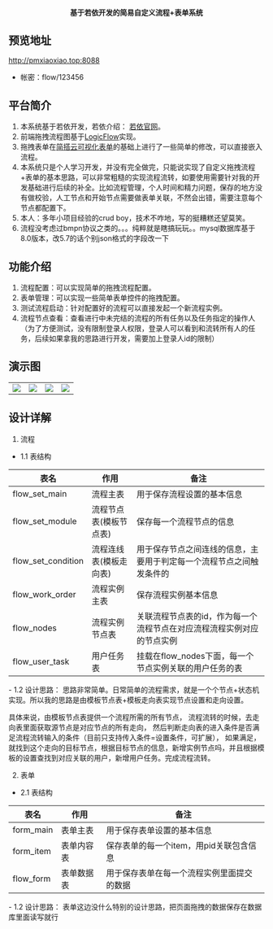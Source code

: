
<h4 align="center">基于若依开发的简易自定义流程+表单系统</h4>

## 预览地址
<a href="http://pmxiaoxiao.top:8088">http://pmxiaoxiao.top:8088 </a>
- 帐密：flow/123456
## 平台简介

1. 本系统基于若依开发，若依介绍：  <a href="http://ruoyi.vip/">若依官网</a>。
2. 前端拖拽流程图基于<a href="http://logic-flow.org/">LogicFlow</a>实现。
3. 拖拽表单在<a href="http://qifeng.321zou.com/">简搭云可视化表单</a>的基础上进行了一些简单的修改，可以直接嵌入流程。
4. 本系统只是个人学习开发，并没有完全做完，只能说实现了自定义拖拽流程+表单的基本思路，可以非常粗糙的实现流程流转，如要使用需要针对我的开发基础进行后续的补全。比如流程管理，个人时间和精力问题，保存的地方没有做校验，人工节点和开始节点需要做表单关联，不然会出错，需要注意每个节点都配置下。
5. 本人：多年小项目经验的crud boy，技术不咋地，写的挺糟糕还望莫笑。
6. 流程没考虑过bmpn协议之类的。。。纯粹就是瞎搞玩玩。。mysql数据库基于8.0版本，改5.7的话个别json格式的字段改一下
## 功能介绍

1. 流程配置：可以实现简单的拖拽流程配置。
2. 表单管理：可以实现一些简单表单控件的拖拽配置。
3. 测试流程启动：针对配置好的流程可以直接发起一个新流程实例。
4. 流程节点查看：查看进行中未完结的流程的所有任务以及任务指定的操作人（为了方便测试，没有限制登录人权限，登录人可以看到和流转所有人的任务，后续如果拿我的思路进行开发，需要加上登录人id的限制）

## 演示图

<table>
    <tr>
        <td><img src="http://124.223.200.167:8888/down/tOoA2arKPJxe"/></td>
        <td><img src="http://124.223.200.167:8888/down/4qMOAyWTxSaD"/></td>
        <td><img src="http://124.223.200.167:8888/down/YSExOLSgHIGE"/></td>
        <td><img src="http://124.223.200.167:8888/down/1C2cWwGQD2xd"/></td>
    </tr>

</table>

## 设计详解
1. 流程
- 1.1 表结构 
<table>
<thead><th>表名</th><th>作用</th><th>备注</th></thead>
<tbody>
 <tr>
        <td>flow_set_main</td>
        <td>流程主表</td>
        <td>用于保存流程设置的基本信息</td>
    </tr>
 <tr>
        <td>flow_set_module</td>
        <td>流程节点表(模板节点表)</td>
        <td>保存每一个流程节点的信息</td>
    </tr>
 <tr>
        <td>flow_set_condition</td>
        <td>流程连线表(模板走向表)</td>
        <td>用于保存节点之间连线的信息，主要用于判定每一个流程节点之间触发条件的</td>
    </tr>
 <tr>
        <td>flow_work_order</td>
        <td>流程实例主表</td>
        <td>保存流程实例基本信息</td>
    </tr>
 <tr>
        <td>flow_nodes</td>
        <td>流程实例节点表</td>
        <td>关联流程节点表的id，作为每一个流程节点在对应流程流程实例对应的节点实例</td>
    </tr>
 <tr>
        <td>flow_user_task</td>
        <td>用户任务表</td>
        <td>挂载在flow_nodes下面，每一个节点实例关联的用户任务的表</td>
    </tr>
</tbody>
</table>
- 1.2 设计思路：
思路非常简单。日常简单的流程需求，就是一个个节点+状态机实现。所以我的思路是由模板节点表+模板走向表实现节点设置和走向设置。

具体来说，由模板节点表提供一个流程所需的所有节点，
流程流转的时候，去走向表里面获取源节点是对应节点的所有走向，
然后判断走向表的进入条件是否满足流程流转输入的条件（目前只支持传入条件=设置条件，可扩展），
如果满足，就找到这个走向的目标节点，根据目标节点的信息，新增实例节点吗，并且根据模板的设置查找到对应关联的用户，新增用户任务。完成流程流转。


2. 表单
- 2.1 表结构
<table>
<thead><th>表名</th><th>作用</th><th>备注</th></thead>
<tbody>
 <tr>
        <td>form_main</td>
        <td>表单主表</td>
        <td>用于保存表单设置的基本信息</td>
    </tr>
 <tr>
        <td>form_item</td>
        <td>表单内容表</td>
        <td>保存表单的每一个item，用pid关联包含信息</td>
    </tr>
 <tr>
        <td>flow_form</td>
        <td>表单数据表</td>
        <td>用于保存表单在每一个流程实例里面提交的数据</td>
    </tr>
</tbody>
</table>
- 1.2 设计思路：
表单这边没什么特别的设计思路，把页面拖拽的数据保存在数据库里面读写就行
